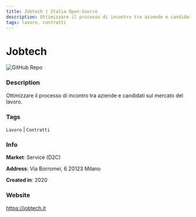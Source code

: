 ```yaml
---
title: Jobtech | Italia Open-Source
description: Ottimizzare il processo di incontro tra aziende e candidati sul mercato del lavoro.
tags: lavoro, contratti
---
```

        

# Jobtech

![GitHub Repo](https://img.shields.io/static/v1?label=category&message=companies&color=green)

### Description

Ottimizzare il processo di incontro tra aziende e candidati sul mercato del lavoro.

### Tags

`Lavoro` | `Contratti`

### Info

**Market**: Service (D2C)

**Address**: Via Borromei, 6 20123 Milano

**Created in**: 2020

### Website

https://jobtech.it